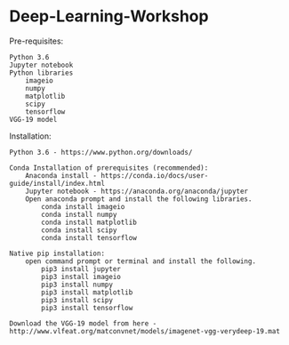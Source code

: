 # Deep-Learning-Workshop

Pre-requisites:

	Python 3.6
	Jupyter notebook 
	Python libraries
		imageio
		numpy
		matplotlib
		scipy
		tensorflow
	VGG-19 model
	
Installation:

	Python 3.6 - https://www.python.org/downloads/
	
	Conda Installation of prerequisites (recommended):
		Anaconda install - https://conda.io/docs/user-guide/install/index.html
		Jupyter notebook - https://anaconda.org/anaconda/jupyter
		Open anaconda prompt and install the following libraries.
			conda install imageio
			conda install numpy
			conda install matplotlib
			conda install scipy			
			conda install tensorflow
			
	Native pip installation:
		open command prompt or terminal and install the following.
			pip3 install jupyter
			pip3 install imageio
			pip3 install numpy
			pip3 install matplotlib
			pip3 install scipy
			pip3 install tensorflow
			
	Download the VGG-19 model from here - http://www.vlfeat.org/matconvnet/models/imagenet-vgg-verydeep-19.mat
			